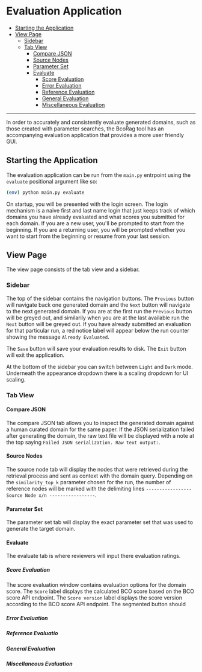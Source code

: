 # Evaluation Application

- [Starting the Application](#starting-the-application)
- [View Page](#view-page)
  - [Sidebar](#sidebar)
  - [Tab View](#tab-view)
    - [Compare JSON](#compare-json)
    - [Source Nodes](#source-nodes)
    - [Parameter Set](#parameter-set)
    - [Evaluate](#evaluate)
      - [Score Evaluation](#score-evaluation)
      - [Error Evaluation](#error-evaluation)
      - [Reference Evaluation](#reference-evaluation)
      - [General Evaluation](#general-evaluation)
      - [Miscellaneous Evaluation](#miscellaneous-evaluation)

---

In order to accurately and consistently evaluate generated domains, such as those created with parameter searches, the BcoRag tool has an accompanying evaluation application that provides a more user friendly GUI.

## Starting the Application

The evaluation application can be run from the `main.py` entrpoint using the `evaluate` positional argument like so:

```bash
(env) python main.py evaluate
```

On startup, you will be presented with the login screen. The login mechanism is a naive first and last name login that just keeps track of which domains you have already evaluated and what scores you submitted for each domain. If you are a new user, you'll be prompted to start from the beginning. If you are a returning user, you will be prompted whether you want to start from the beginning or resume from your last session.

## View Page

The view page consists of the tab view and a sidebar.

### Sidebar

The top of the sidebar contains the navigation buttons. The `Previous` button will navigate back one generated domain and the `Next` button will navigate to the next generated domain. If you are at the first run the `Previous` button will be greyed out, and similarily when you are at the last available run the `Next` button will be greyed out. If you have already submitted an evaluation for that particular run, a red notice label will appear below the run counter showing the message `Already Evaluated`.

The `Save` button will save your evaluation results to disk. The `Exit` button will exit the application.

At the bottom of the sidebar you can switch between `Light` and `Dark` mode. Underneath the appearance dropdown there is a scaling dropdown for UI scaling.

### Tab View

#### Compare JSON

The compare JSON tab allows you to inspect the generated domain against a human curated domain for the same paper. If the JSON serialization failed after generating the domain, the raw text file will be displayed with a note at the top saying `Failed JSON serialization. Raw text output:`.

#### Source Nodes

The source node tab will display the nodes that were retrieved during the retrieval process and sent as context with the domain query. Depending on the `similarity_top_k` parameter chosen for the run, the number of reference nodes will be marked with the delimiting lines `----------------- Source Node x/n -----------------`.

#### Parameter Set

The parameter set tab will display the exact parameter set that was used to generate the target domain.

#### Evaluate

The evaluate tab is where reviewers will input there evaluation ratings. 

##### Score Evaluation

The score evaluation window contains evaluation options for the domain score. The `Score` label displays the calculated BCO score based on the BCO score API endpoint. The `Score version` label displays the score version according to the BCO score API endpoint. The segmented button should 

##### Error Evaluation

##### Reference Evaluatio

##### General Evaluation

##### Miscellaneous Evaluation
